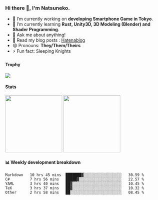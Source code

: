 ### Hi there 👋, I'm Natsuneko.

<!--
**mika-f/mika-f** is a ✨ _special_ ✨ repository because its `README.md` (this file) appears on your GitHub profile.

Here are some ideas to get you started:

- 🔭 I’m currently working on ...
- 🌱 I’m currently learning ...
- 👯 I’m looking to collaborate on ...
- 🤔 I’m looking for help with ...
- 💬 Ask me about ...
- 📫 How to reach me: ...
- 😄 Pronouns: ...
- ⚡ Fun fact: ...
-->

- 🔭 I’m currently working on **developing Smartphone Game in Tokyo**.
- 🌱 I’m currently learning **Rust, Unity3D, 3D Modeling (Blender) and Shader Programming**.
- 💬 Ask me about anything!
- 📝 Read my blog posts : [Hatenablog](https://mikazuki.hatenablog.jp/)
- 😄 Pronouns: **They/Them/Theirs**
- ⚡ Fun fact: Sleeping Knights

#### Trophy

<img src="https://github-profile-trophy.vercel.app/?username=mika-f&no-frame=true&row=1&column=6" />

#### Stats

<p>
  <img src="https://github-readme-stats.vercel.app/api?username=mika-f" height="182" />
  <img src="https://github-readme-stats.vercel.app/api/top-langs/?username=mika-f&layout=compact" height="182" />
</p>


#### 📊 Weekly development breakdown

<!--START_SECTION:waka-->
```text
Markdown   10 hrs 45 mins  ███████▓░░░░░░░░░░░░░░░░░   30.59 % 
C#         7 hrs 56 mins   █████▓░░░░░░░░░░░░░░░░░░░   22.57 % 
YAML       3 hrs 40 mins   ██▓░░░░░░░░░░░░░░░░░░░░░░   10.45 % 
TeX        3 hrs 37 mins   ██▓░░░░░░░░░░░░░░░░░░░░░░   10.32 % 
Other      2 hrs 58 mins   ██░░░░░░░░░░░░░░░░░░░░░░░   08.45 % 
```
<!--END_SECTION:waka-->
